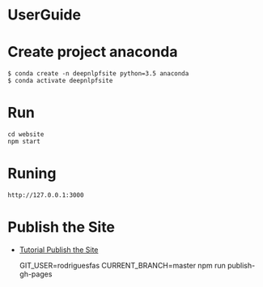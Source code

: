 # UserGuide

# Create project anaconda

    $ conda create -n deepnlpfsite python=3.5 anaconda
    $ conda activate deepnlpfsite

# Run
    cd website
    npm start

# Runing

    http://127.0.0.1:3000

# Publish the Site
- [Tutorial Publish the Site](https://docusaurus.io/docs/en/next/tutorial-publish-site)
    
    GIT_USER=rodriguesfas CURRENT_BRANCH=master npm run publish-gh-pages